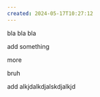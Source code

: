```yaml
---
created: 2024-05-17T10:27:12
---
```

bla bla bla

add something

more

bruh

add alkjdalkdjalskdjalkjd